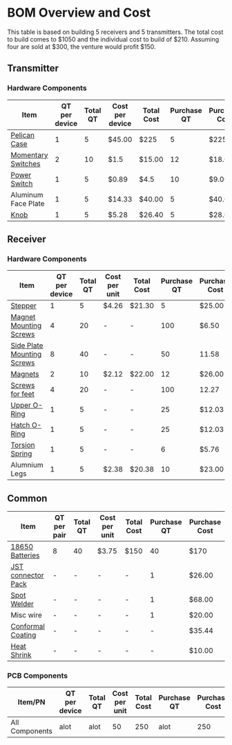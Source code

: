 # BOM Overview and Cost #
This table is based on building 5 receivers and 5 transmitters. The total cost to build comes to $1050 and the individual cost to build of $210. Assuming four are sold at $300, the venture would profit $150.
## Transmitter ##

### Hardware Components ###

| Item                | QT per device | Total QT | Cost per device | Total Cost | Purchase QT | Purchase Cost |
|---------------------|---------------|----------|-----------------|------------|-------------|---------------|
| [Pelican Case](https://www.pelican.com/us/en/product/cases/protector/1120?sku=1120-000-110) | 1 | 5 | $45.00 | $225 | 5 | $225 |
| [Momentary Switches](https://a.co/d/eoz4Ket) | 2 | 10 | $1.5 | $15.00 | 12 | $18.00 |
| [Power Switch](https://a.co/d/50zdfZq) | 1 | 5 | $0.89 | $4.5 | 10 | $9.00 |
| Aluminum Face Plate | 1| 5 | $14.33 | $40.00 | 5 | $40.00 |
| [Knob](https://www.mcmaster.com/6094K42)| 1 | 5 | $5.28 | $26.40 | 5 | $28.00 |


## Receiver ##

### Hardware Components ###

| Item                | QT per device | Total QT | Cost per unit | Total Cost | Purchase QT | Purchase Cost |
|-|-|-|-|-|-|-|
| [Stepper](https://www.omc-stepperonline.com/e-series-nema-17-bipolar-1-8deg-17ncm-24-07oz-in-1a-42x42x23mm-4-wires-17he08-1004s)  | 1 | 5 | $4.26 | $21.30 | 5 | $25.00 |
| [Magnet Mounting Screws](https://www.mcmaster.com/catalog/130/3471/91772A107) | 4 | 20 | - | - | 100 | $6.50 |
| [Side Plate Mounting Screws](https://www.mcmaster.com/catalog/130/3432/91306A311) | 8 | 40 | - | - | 50 | 11.58 |
| [Magnets](https://a.co/d/8Z8Zce8)  | 2 | 10 | $2.12 | $22.00 | 12 | $26.00 |
| [Screws for feet](https://www.mcmaster.com/catalog/130/3471/91253A110) | 4 | 20 | - | - | 100 | 12.27 |
| [Upper O-Ring](https://www.mcmaster.com/1302N07/)| 1 | 5 | - | - | 25 | $12.03 |
| [Hatch O-Ring](https://www.mcmaster.com/1302N07/)| 1 | 5 | - | - | 25 | $12.03 |
| [Torsion Spring](https://www.mcmaster.com/9271K599)| 1 | 5 | - | - | 6 | $5.76 |
| Alumnium Legs | 1 | 5 | $2.38 | $20.38 | 10 | $23.00 |

## Common ##
| Item                | QT per pair | Total QT | Cost per unit | Total Cost | Purchase QT | Purchase Cost |
|---------------------|---------------|----------|---------------|------------|-------------|---------------|
| [18650 Batteries](https://www.18650batterystore.com/products/samsung-25r-18650) | 8 | 40 | $3.75 | $150 | 40 | $170 |
| [JST connector Pack](https://a.co/d/7OMg5ZO) | - | - | - | - | 1 | $26.00 |
| [Spot Welder](https://a.co/d/g4Re4Je) | - | - | - | - | 1 | $68.00 | 
| Misc wire | - | - | - | - | 1 | $20.00 |
| [Conformal Coating](https://a.co/d/c47sdoQ) | - | - | - | - | - | $35.44
| [Heat Shrink](https://a.co/d/8j2zc0W) | - | - | - | - | - | $10.00

### PCB Components ###
| Item/PN                | QT per device | Total QT | Cost per unit | Total Cost | Purchase QT | Purchase Cost |
|------------------------|---------------|----------|---------------|------------|-------------|---------------|
| All Components | alot | alot | 50 | 250 | alot | 250 |  

